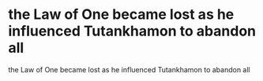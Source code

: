 # the Law of One became lost as he influenced Tutankhamon to abandon all

the Law of One became lost as he influenced Tutankhamon to abandon all
